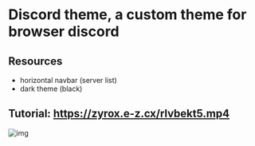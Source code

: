 # Discord theme, a custom theme for browser discord

## Resources
- horizontal navbar (server list)
- dark theme (black)

## Tutorial: https://zyrox.e-z.cx/rlvbekt5.mp4

![img](https://i.e-z.host/ekeuko7n.png)
